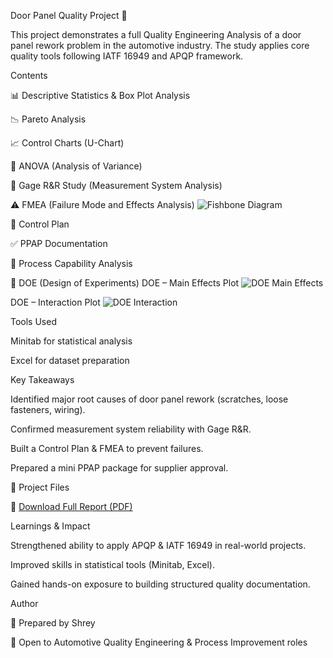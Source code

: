 Door Panel Quality Project 🚗

This project demonstrates a full Quality Engineering Analysis of a door panel rework problem in the automotive industry.
The study applies core quality tools following IATF 16949 and APQP framework.

Contents

📊 Descriptive Statistics & Box Plot Analysis



📉 Pareto Analysis



📈 Control Charts (U-Chart)


🧪 ANOVA (Analysis of Variance)


🔧 Gage R&R Study (Measurement System Analysis)


⚠️ FMEA (Failure Mode and Effects Analysis)
![Fishbone Diagram](./figures/fishbone.png)

📑 Control Plan


✅ PPAP Documentation

📏 Process Capability Analysis

🎯 DOE (Design of Experiments)
DOE – Main Effects Plot
![DOE Main Effects](./figures/doe_main_effects.png)


DOE – Interaction Plot
![DOE Interaction](./figures/doe_interaction.png)

Tools Used

Minitab for statistical analysis

Excel for dataset preparation

Key Takeaways

Identified major root causes of door panel rework (scratches, loose fasteners, wiring).

Confirmed measurement system reliability with Gage R&R.

Built a Control Plan & FMEA to prevent failures.

Prepared a mini PPAP package for supplier approval.

📄 Project Files

📕 [Download Full Report (PDF)](./Final_Door_Panel_Project.pdf)


Learnings & Impact

Strengthened ability to apply APQP & IATF 16949 in real-world projects.

Improved skills in statistical tools (Minitab, Excel).

Gained hands-on exposure to building structured quality documentation.

Author

👤 Prepared by Shrey

🚀 Open to Automotive Quality Engineering & Process Improvement roles

